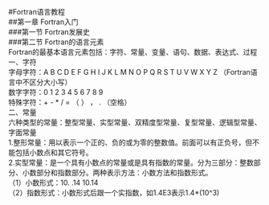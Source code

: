 #Fortran语言教程  
##第一章 Fortran入门  
###第一节 Fortran发展史  
###第二节 Fortran的语言元素  
Fortran的最基本语言元素包括：字符、常量、变量、语句、数据、表达式、过程  
一、字符  
字母字符：A B C D E F G H I J K L M N O P Q R S T U V W X Y Z （Fortran语言中不区分大小写）    
数字字符：0 1 2 3 4 5 6 7 8 9  
特殊字符：+ - * / = （ ） ， . （空格）  
二、常量  
六种类型的常量：整型常量、实型常量、双精度型常量、复型常量、逻辑型常量、字面常量  
1.整形常量：用以表示一个正的、负的或为零的整数值。前面可以有正负号，但不能包括小数点和其它符号。  
2.实型常量：是一个具有小数点的常量或是具有指数的常量。分为三部分：整数部分、小数部分和指数部分。两种表示方法：小数方法和指数形式。  
（1）小数形式：10. .14 10.14  
（2）指数形式：小数形式后跟一个实指数，如1.4E3表示1.4*(10^3)
